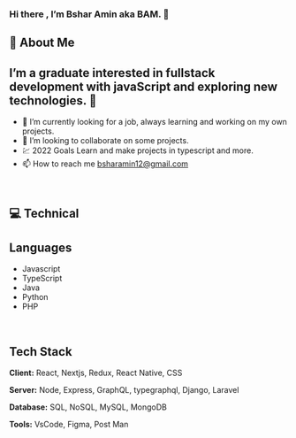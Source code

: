 ### Hi there , I’m  Bshar Amin aka BAM. 👋 


## 🚀 About Me

##  I’m a graduate interested in fullstack development with javaScript and exploring new technologies. 👀

- 🌱 I’m currently looking for a job, always learning and working on my own projects.
- 💞️ I’m looking to collaborate on some projects.
- :chart: 2022 Goals Learn and make projects in typescript and more.
- 📫 How to reach me bsharamin12@gmail.com

<br />

## :computer: Technical
## Languages

* Javascript 
* TypeScript 
* Java 
* Python
* PHP

<br/>

## Tech Stack

**Client:** React, Nextjs, Redux, React Native, CSS

**Server:** Node, Express, GraphQL, typegraphql, Django, Laravel

**Database:** SQL, NoSQL, MySQL, MongoDB

**Tools:** VsCode, Figma, Post Man
